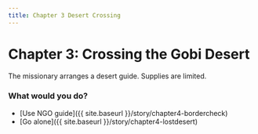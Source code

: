 ```yaml
---
title: Chapter 3 Desert Crossing
---
```


# Chapter 3: Crossing the Gobi Desert

The missionary arranges a desert guide. Supplies are limited.

### What would you do?
- [Use NGO guide]({{ site.baseurl }}/story/chapter4-bordercheck)
- [Go alone]({{ site.baseurl }}/story/chapter4-lostdesert)
